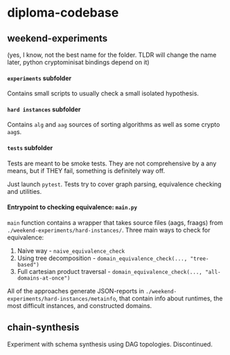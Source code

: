 # diploma-codebase

## weekend-experiments

(yes, I know, not the best name for the folder. TLDR will
change the name later, python cryptominisat bindings depend on it)

#### `experiments` subfolder

Contains small scripts to usually check a small isolated hypothesis.

#### `hard instances` subfolder

Contains `alg` and `aag` sources of sorting algorithms as well as
some crypto `aag`s.

#### `tests` subfolder

Tests are meant to be smoke tests. They are not comprehensive by a
any means, but if THEY fail, something is definitely way off.

Just launch `pytest`. Tests try to cover graph parsing, equivalence checking
and utilities.

#### Entrypoint to checking equivalence: `main.py`

`main` function contains a wrapper that takes source files (aags, fraags) from 
`./weekend-experiments/hard-instances/`. Three main ways to check for equivalence:
1. Naive way -  `naive_equivalence_check`
2. Using tree decomposition -  `domain_equivalence_check(..., "tree-based")`
3. Full cartesian product traversal -  `domain_equivalence_check(..., "all-domains-at-once")`

All of the approaches generate JSON-reports in `./weekend-experiments/hard-instances/metainfo`, that
contain info about runtimes, the most difficult instances, and constructed domains.


## chain-synthesis

Experiment with schema synthesis using DAG topologies. Discontinued. 
